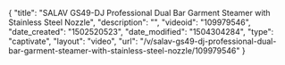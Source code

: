 {
    "title": "SALAV GS49-DJ Professional Dual Bar Garment Steamer with Stainless Steel Nozzle",
    "description": "",
    "videoid": "109979546",
    "date_created": "1502520523",
    "date_modified": "1504304284",
    "type": "captivate",
    "layout": "video",
    "url": "\/v\/salav-gs49-dj-professional-dual-bar-garment-steamer-with-stainless-steel-nozzle\/109979546"
}